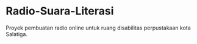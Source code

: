 # Radio-Suara-Literasi
Proyek pembuatan radio online untuk ruang disabilitas perpustakaan kota Salatiga.

